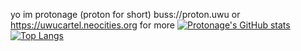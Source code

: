 yo im protonage (proton for short) buss://proton.uwu or https://uwucartel.neocities.org for more
[![Protonage's GitHub stats](https://github-readme-stats.vercel.app/api?username=protonage&show_icons=true&theme=tokyonight)](https://github.com/anuraghazra/github-readme-stats)\
[![Top Langs](https://github-readme-stats.vercel.app/api/top-langs/?username=protonage&show_icons=true&theme=tokyonight&layout=compact)](https://github.com/anuraghazra/github-readme-stats)
